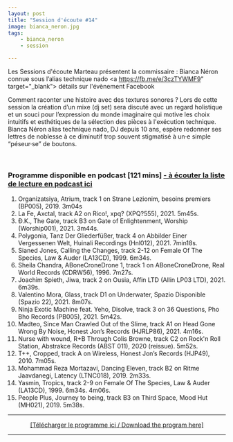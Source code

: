 ```yaml
---
layout: post
title: "Session d'écoute #14"
image: bianca_neron.jpg
tags: 
    - bianca_neron
    - session

---
```



Les Sessions d'écoute Marteau présentent la commissaire : Bianca Néron connue sous l’alias technique nado  <a https://fb.me/e/3czTYWMF9" target="_blank"> détails sur l'évènement Facebook</a>
<br>

Comment raconter une histoire avec des textures sonores ? Lors de cette session la création d’un mixe (dj set) sera discuté avec un regard holistique et un souci pour l’expression du monde imaginaire qui motive les choix intuitifs et esthétiques de la sélection des pièces à l'exécution technique. Bianca Néron alias technique nado, DJ depuis 10 ans, espère redonner ses lettres de noblesse à ce diminutif trop souvent stigmatisé à un·e simple “péseur·se” de boutons. 

<br>


### Programme disponible en podcast [121 mins]  <a href="https://sessionsmarteau.com/musique/#podcasts">- à écouter la liste de lecture en podcast ici  </a>


1. Organizatsiya, Atrium, track 1 on Strane Lezionim, besoins premiers (BP005), 2019. 3m04s
2. La Fe, Axctal, track A2 on Rico!, xpq? (XPQ?555), 2021. 5m45s.
3. Ð.K., The Gate, track B3 on Gate of Enlightenment, Worship (Worship001), 2021. 3m44s.
4. Polygonia, Tanz Der Gliederfüßer, track 4 on Abbilder Einer Vergessenen Welt, Huinali
   Recordings (Hnl012), 2021. 7min18s.
5. Sianed Jones, Calling the Changes, track 2-12 on Female Of The Species, Law & Auder
(LA13CD), 1999. 6m34s.
6. Sheila Chandra, ABoneCroneDrone 1, track 1 on ABoneCroneDrone, Real World Records
(CDRW56), 1996. 7m27s.
7. Joachim Spieth, Jiwa, track 2 on Ousia, Affin LTD (Allin LP03 LTD), 2021. 6m39s.
8. Valentino Mora, Glass, track D1 on Underwater, Spazio Disponible (Spazio 22), 2021.
8m07s.
9. Ninja Exotic Machine feat. Yeho, Disolve, track 3 on 36 Questions, Pho Bho Records
(PB005), 2021. 5m42s.
10. Madteo, Since Man Crawled Out of the Slime, track A1 on Head Gone Wrong By Noise,
Honest Jon’s Records (HJRLP86), 2021. 4m16s.
11. Nurse with wound, R+B Through Colis Browne, track C2 on Rock'n Roll Station, Abstrakce
Records (ABST 011), 2020 (reissue). 5m52s.
12. T++, Cropped, track A on Wireless, Honest Jon’s Records (HJP49), 2010. 7m05s.
13. Mohammad Reza Mortazavi, Dancing Eleven, track B2 on Ritme Jaavdanegi, Latency
(LTNC018), 2019. 2m33s.
14. Yasmin, Tropics, track 2-9 on Female Of The Species, Law & Auder (LA13CD), 1999.
6m34s. 4m06s.
15. People Plus, Journey to being, track B3 on Third Space, Mood Hut (MH021), 2019. 5m38s.

<hr>

<DIV align="center">
<a href="https://sessionsmarteau.com/uploads/session-014/program/Sessions-Marteau-014-Programme.pdf" download>[Télécharger le programme ici / Download the program here] </a>
</DIV>

<hr>



